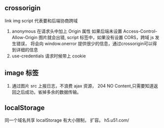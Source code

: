 ## crossorigin
link img script
代表要和后端协商跨域
1. anonymous
  在请求头中加上 Origin 属性
  如果后端未设置 Access-Control-Allow-Origin
  图片就会出错,
  script 标签中，如果没有设置 CORS，跨域 js 发生错误，
  将会向 window.onerror 提供很少的信息，通过crossorigin可以得到详细的信息
2. use-credentials
  请求时候带上 cookie

## image 标签
1. 通过图片 src 上报日志，不浪费 ajax 资源，
  204 NO Content,只需要知道返回之后成功，省掉多余的数据传输。

## localStorage
同一个域名共享 localStorage 有大小限制，
扩容。
h5.u51.com/